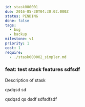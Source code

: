 ```yaml
id: stask000001
due: 2016-05-30T04:30:02.000Z
status: PENDING
done: false
tags:
  - bug
  - backup
milestone: v1
priority: 1
cost: 1
require:
  - ./stask000002_simpler.md

```

### feat: test stask features sdfsdf

Description of stask

qsdqsd sd

qsdqsd
qs
dsdf sdfsdfsdf
